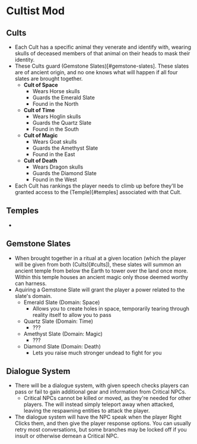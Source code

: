 # Cultist Mod

## Cults
* Each Cult has a specific animal they venerate and identify with, wearing skulls of deceased members of that animal on their heads to mask their identity.
* These Cults guard (Gemstone Slates)[#gemstone-slates]. These slates are of ancient origin, and no one knows what will happen if all four slates are brought together.
  * **Cult of Space**
    * Wears Horse skulls
    * Guards the Emerald Slate
    * Found in the North
  * **Cult of Time**
    * Wears Hoglin skulls
    * Guards the Quartz Slate
    * Found in the South
  * **Cult of Magic**
    * Wears Goat skulls
    * Guards the Amethyst Slate
    * Found in the East
  * **Cult of Death**
    * Wears Dragon skulls
    * Guards the Diamond Slate
    * Found in the West
* Each Cult has rankings the player needs to climb up before they'll be granted access to the (Temple)[#temples] associated with that Cult.

## Temples
* 

## Gemstone Slates
* When brought together in a ritual at a given location (which the player will be given from both (Cults)[#cults]), these slates will summon an ancient temple from below the Earth to tower over the land once more. Within this temple houses an ancient magic only those deemed worthy can harness.
* Aquiring a Gemstone Slate will grant the player a power related to the slate's domain.
  * Emerald Slate (Domain: Space)
    * Allows you to create holes in space, temporarily tearing through reality itself to allow you to pass
  * Quartz Slate (Domain: Time)
    * ???
  * Amethyst Slate (Domain: Magic)
    * ???
  * Diamond Slate (Domain: Death)
    * Lets you raise much stronger undead to fight for you

## Dialogue System
* There will be a dialogue system, with given speech checks players can pass or fail to gain additional gear and information from Critical NPCs.
  * Critical NPCs cannot be killed or moved, as they're needed for other players. The will instead simply teleport away when attacked, leaving the respawning entities to attack the player.
* The dialogue system will have the NPC speak when the player Right Clicks them, and then give the player response options. You can usually retry most conversations, but some branches may be locked off if you insult or otherwise demean a Critical NPC.
